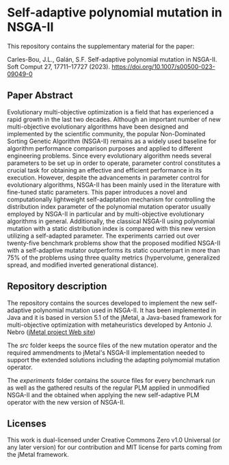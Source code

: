 # Self-adaptive polynomial mutation in NSGA-II

This repository contains the supplementary material for the paper:

Carles-Bou, J.L., Galán, S.F. Self-adaptive polynomial mutation in NSGA-II. Soft Comput 27, 17711–17727 (2023). 
https://doi.org/10.1007/s00500-023-09049-0

## Paper Abstract
Evolutionary multi-objective optimization is a field that has experienced a rapid growth in the last two decades. Although an important number of new multi-objective evolutionary algorithms have been designed and implemented by the scientific community, the popular Non-Dominated Sorting Genetic Algorithm (NSGA-II) remains as a widely used baseline for algorithm performance comparison purposes and applied to different engineering problems. Since every evolutionary algorithm needs several parameters to be set up in order to operate, parameter control constitutes a crucial task for obtaining an effective and efficient performance in its execution. However, despite the advancements in parameter control for evolutionary algorithms, NSGA-II has been mainly used in the literature with fine-tuned static parameters. This paper introduces a novel and computationally lightweight self-adaptation mechanism for controlling the distribution index parameter of the polynomial mutation operator usually employed by NSGA-II in particular and by multi-objective evolutionary algorithms in general. Additionally, the classical NSGA-II using polynomial mutation with a static distribution index is compared with this new version utilizing a self-adapted parameter. The experiments carried out over twenty-five benchmark problems show that the proposed modified NSGA-II with a self-adaptive mutator outperforms its static counterpart in more than 75% of the problems using three quality metrics (hypervolume, generalized spread, and modified inverted generational distance).

## Repository description
The repository contains the sources developed to implement the new self-adaptive polynomial mutation used in NSGA-II. It has been implemented in Java and it is based in version 5.1 of the jMetal, a 
Java-based framework for multi-objective optimization with metaheuristics developed by Antonio J. Nebro ([jMetal project Web site](https://github.com/jMetal/jMetal.))

The *src* folder keeps the source files of the new mutation operator and the required ammendments to jMetal's NSGA-II implementation needed to support the extended solutions including the adapting polymomial mutation operator.

The *experiments* folder contains the source files for every benchmark run as well as the gathered results of the regular PLM applied in unmodified NSGA-II and the obtained when applying the new
self-adaptive PLM operator with the new version of NSGA-II.


## 


## Licenses
This work is dual-licensed under Creative Commons Zero v1.0 Universal (or any later version) for our contribution and MIT license for parts coming from the jMetal framework.
